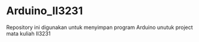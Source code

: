 # Arduino_II3231
Repository ini digunakan untuk menyimpan program Arduino unutuk project mata kuliah II3231

